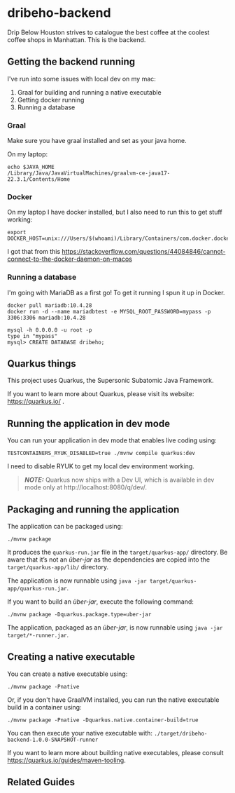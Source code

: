# dribeho-backend

Drip Below Houston strives to catalogue the best coffee at the coolest coffee shops in Manhattan. This is the backend.

## Getting the backend running

I've run into some issues with local dev on my mac:

1. Graal for building and running a native executable
2. Getting docker running
3. Running a database

### Graal

Make sure you have graal installed and set as your java home.

On my laptop:

```
echo $JAVA_HOME
/Library/Java/JavaVirtualMachines/graalvm-ce-java17-22.3.1/Contents/Home
```

### Docker

On my laptop I have docker installed, but I also need to run this to get stuff working:

```
export DOCKER_HOST=unix:///Users/$(whoami)/Library/Containers/com.docker.docker/Data/docker.raw.sock
```

I got that from this https://stackoverflow.com/questions/44084846/cannot-connect-to-the-docker-daemon-on-macos

### Running a database

I'm going with MariaDB as a first go! To get it running I spun it up in Docker.

```
docker pull mariadb:10.4.28
docker run -d --name mariadbtest -e MYSQL_ROOT_PASSWORD=mypass -p 3306:3306 mariadb:10.4.28

mysql -h 0.0.0.0 -u root -p
type in "mypass"
mysql> CREATE DATABASE dribeho;
```

## Quarkus things

This project uses Quarkus, the Supersonic Subatomic Java Framework.

If you want to learn more about Quarkus, please visit its website: https://quarkus.io/ .

## Running the application in dev mode

You can run your application in dev mode that enables live coding using:

```shell script
TESTCONTAINERS_RYUK_DISABLED=true ./mvnw compile quarkus:dev
```

I need to disable RYUK to get my local dev environment working.

> **_NOTE:_**  Quarkus now ships with a Dev UI, which is available in dev mode only at http://localhost:8080/q/dev/.

## Packaging and running the application

The application can be packaged using:

```shell script
./mvnw package
```

It produces the `quarkus-run.jar` file in the `target/quarkus-app/` directory.
Be aware that it’s not an _über-jar_ as the dependencies are copied into the `target/quarkus-app/lib/` directory.

The application is now runnable using `java -jar target/quarkus-app/quarkus-run.jar`.

If you want to build an _über-jar_, execute the following command:

```shell script
./mvnw package -Dquarkus.package.type=uber-jar
```

The application, packaged as an _über-jar_, is now runnable using `java -jar target/*-runner.jar`.

## Creating a native executable

You can create a native executable using:

```shell script
./mvnw package -Pnative
```

Or, if you don't have GraalVM installed, you can run the native executable build in a container using:

```shell script
./mvnw package -Pnative -Dquarkus.native.container-build=true
```

You can then execute your native executable with: `./target/dribeho-backend-1.0.0-SNAPSHOT-runner`

If you want to learn more about building native executables, please consult https://quarkus.io/guides/maven-tooling.

## Related Guides

